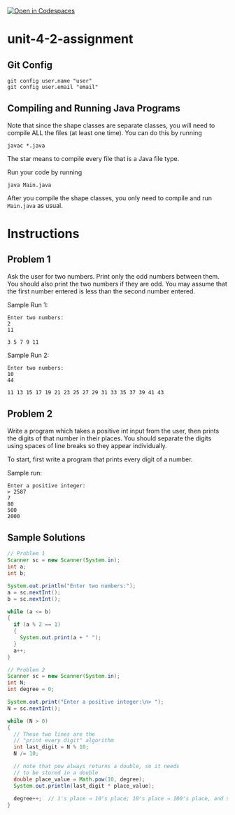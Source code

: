 [![Open in Codespaces](https://classroom.github.com/assets/launch-codespace-2972f46106e565e64193e422d61a12cf1da4916b45550586e14ef0a7c637dd04.svg)](https://classroom.github.com/open-in-codespaces?assignment_repo_id=16984924)
# unit-4-2-assignment

## Git Config
```
git config user.name "user"
git config user.email "email"
```

## Compiling and Running Java Programs
Note that since the shape classes are separate classes, you will need to compile ALL the files (at least one time).  You can do this by running
```
javac *.java
```
The star means to compile every file that is a Java file type.

Run your code by running
```
java Main.java
```

After you compile the shape classes, you only need to compile and run `Main.java` as usual.

# Instructions  

## Problem 1
Ask the user for two numbers. Print only the odd numbers between them. You should also print the two numbers if they are odd.  You may assume that the first number entered is less than the second number entered.

Sample Run 1:
```
Enter two numbers:
2
11

3 5 7 9 11
```
Sample Run 2:
```
Enter two numbers:
10
44

11 13 15 17 19 21 23 25 27 29 31 33 35 37 39 41 43
```

## Problem 2
Write a program which takes a positive int input from the user, then prints the digits of that number in their places. You should separate the digits using spaces of line breaks so they appear individually.

To start, first write a program that prints every digit of a number.

Sample run:
```
Enter a positive integer:
> 2587
7
80
500
2000
```

## Sample Solutions
```java
// Problem 1
Scanner sc = new Scanner(System.in);
int a;
int b;

System.out.println("Enter two numbers:");
a = sc.nextInt();
b = sc.nextInt();

while (a <= b)
{
  if (a % 2 == 1)
  {
    System.out.print(a + " ");
  }
  a++;
}

// Problem 2
Scanner sc = new Scanner(System.in);
int N;
int degree = 0;

System.out.print("Enter a positive integer:\n> ");
N = sc.nextInt();

while (N > 0)
{
  // These two lines are the
  // "print every digit" algorithm
  int last_digit = N % 10;
  N /= 10;

  // note that pow always returns a double, so it needs
  // to be stored in a double
  double place_value = Math.pow(10, degree);
  System.out.println(last_digit * place_value);
  
  degree++;  // 1's place → 10's place; 10's place → 100's place, and so on
}
```
